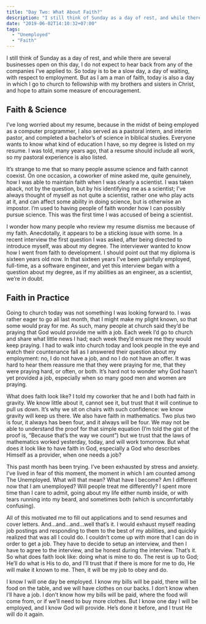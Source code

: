 ```yaml
---
title: "Day Two: What About Faith?"
description: "I still think of Sunday as a day of rest, and while there are several businesses open on this day, I do not expect to hear back from any of the companies I’ve applied to. So today is to be a slow day, a day of waiting, with respect to employment. But as I am a man of faith, today is also a day in which I go to church to fellowship with my brothers and sisters in Christ, and hope to attain some measure of encouragement."
date: "2019-06-02T14:10:32+07:00"
tags:
  - "Unemployed"
  - "Faith"
---
```


I still think of Sunday as a day of rest, and while there are several businesses open on this day, I do not expect to hear back from any of the companies I’ve applied to. So today is to be a slow day, a day of waiting, with respect to employment. But as I am a man of faith, today is also a day in which I go to church to fellowship with my brothers and sisters in Christ, and hope to attain some measure of encouragement.

## Faith & Science
I’ve long worried about my resume, because in the midst of being employed as a computer programmer, I also served as a pastoral intern, and interim pastor, and completed a bachelor’s of science in biblical studies. Everyone wants to know what kind of education I have, so my degree is listed on my resume. I was told, many years ago, that a resume should include all work, so my pastoral experience is also listed.

It’s strange to me that so many people assume science and faith cannot coexist. On one occasion, a coworker of mine asked me, quite genuinely, how I was able to maintain faith when I was clearly a scientist. I was taken aback, not by the question, but by his identifying me as a scientist; I’ve always thought of myself as not quite a scientist, rather one who play acts at it, and can affect some ability in doing science, but is otherwise an impostor. I’m used to having people of faith wonder how I can possibly pursue science. This was the first time I was accused of being a scientist.

I wonder how many people who review my resume dismiss me because of my faith. Anecdotally, it appears to be a sticking issue with some. In a recent interview the first question I was asked, after being directed to introduce myself, was about my degree. The interviewer wanted to know how I went from faith to development. I should point out that my diploma is sixteen years old now. In that sixteen years I’ve been gainfully employed, full-time, as a software engineer, and yet this interview began with a question about my degree, as if my abilities as an engineer, as a scientist, we’re in doubt.

## Faith in Practice
Going to church today was not something I was looking forward to. I was rather eager to go all last month, that I might make my plight known, so that some would pray for me. As such, many people at church said they’d be praying that God would provide me with a job. Each week I’d go to church and share what little news I had; each week they’d ensure me they would keep praying. I had to walk into church today and look people in the eye and watch their countenance fall as I answered their question about my employment: no, I do not have a job, and no I do not have an offer. It was hard to hear them reassure me that they were praying for me, that they were praying hard, or often, or both. It’s hard not to wonder why God hasn’t yet provided a job, especially when so many good men and women are praying.

What does faith look like? I told my coworker that he and I both had faith in gravity. We know little about it, cannot see it, but trust that it will continue to pull us down. It’s why we sit on chairs with such confidence: we know gravity will keep us there. We also have faith in mathematics. Two plus two is four, it always has been four, and it always will be four. We may not be able to understand the proof for that simple equation (I’m told the gist of the proof is, “Because that’s the way we count”) but we trust that the laws of mathematics worked yesterday, today, and will work tomorrow. But what does it look like to have faith in God, especially a God who describes Himself as a provider, when one needs a job?

This past month has been trying. I’ve been exhausted by stress and anxiety. I’ve lived in fear of this moment, the moment in which I am counted among The Unemployed. What will that mean? What have I become? Am I different now that I am unemployed? Will people treat me differently? I spent more time than I care to admit, going about my life either numb inside, or with tears running into my beard, and sometimes both (which is uncomfortably confusing).

All of this motivated me to fill out applications and to send resumes and cover letters. And…and…and…well that’s it. I would exhaust myself reading job postings and responding to them to the best of my abilities, and quickly realized that was all I could do. I couldn’t come up with more that I can do in order to get a job. They have to decide to setup an interview, and then I have to agree to the interview, and be honest during the interview. That’s it. So what does faith look like: doing what is mine to do. The rest is up to God; He’ll do what is His to do, and I’ll trust that if there is more for me to do, He will make it known to me. Then, it will be my job to obey and do.

I know I will one day be employed. I know my bills will be paid, there will be food on the table, and we will have clothes on our backs. I don’t know when I’ll have a job. I don’t know how my bills will be paid, where the food will come from, or if we’ll need to buy more clothes. But I know one day I will be employed, and I know God will provide. He’s done it before, and I trust He will do it again.